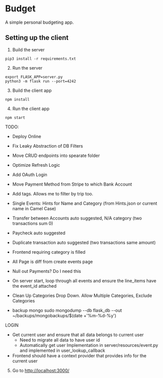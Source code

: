 # Budget

A simple personal budgeting app.

## Setting up the client

1. Build the server

~~~
pip3 install -r requirements.txt
~~~

2. Run the server

~~~
export FLASK_APP=server.py
python3 -m flask run --port=4242
~~~

3. Build the client app

~~~
npm install
~~~

4. Run the client app

~~~
npm start
~~~

TODO:
- Deploy Online
- Fix Leaky Abstraction of DB Filters
- Move CRUD endpoints into spearate folder
- Optimize Refresh Logic
- Add OAuth Login
- Move Payment Method from Stripe to which Bank Account
- Add tags. Allows me to filter by trip too.
- Single Events: Hints for Name and Category (from Hints.json or current name in Camel Case)
- Transfer between Accounts auto suggested, N/A category (two transactions sum 0)
- Paycheck auto suggested
- Duplicate transaction auto suggested (two transactions same amount)
- Frontend requiring category is filled

- All Page is diff from create events page
- Null out Payments? Do I need this
- On server start, loop through all events and ensure the line_items have the event_id attached
- Clean Up Categories Drop Down. Allow Multiple Categories, Exclude Categories
- backup mongo
sudo mongodump --db flask_db --out ~/backups/mongobackups/$(date +'%m-%d-%y')

LOGIN
- Get current user and ensure that all data belongs to current user
    - Need to migrate all data to have user id
    - Automatically get user Implementation in server/resources/event.py and implemented in user_lookup_callback
- Frontend should have a context provider that provides info for the current user

5. Go to [http://localhost:3000/](http://localhost:3000/)